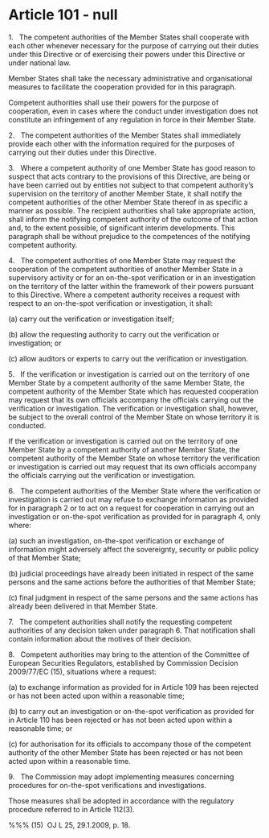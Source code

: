 # Article 101 - null


1.   The competent authorities of the Member States shall cooperate with each other whenever necessary for the purpose of carrying out their duties under this Directive or of exercising their powers under this Directive or under national law.

Member States shall take the necessary administrative and organisational measures to facilitate the cooperation provided for in this paragraph.

Competent authorities shall use their powers for the purpose of cooperation, even in cases where the conduct under investigation does not constitute an infringement of any regulation in force in their Member State.

2.   The competent authorities of the Member States shall immediately provide each other with the information required for the purposes of carrying out their duties under this Directive.

3.   Where a competent authority of one Member State has good reason to suspect that acts contrary to the provisions of this Directive, are being or have been carried out by entities not subject to that competent authority’s supervision on the territory of another Member State, it shall notify the competent authorities of the other Member State thereof in as specific a manner as possible. The recipient authorities shall take appropriate action, shall inform the notifying competent authority of the outcome of that action and, to the extent possible, of significant interim developments. This paragraph shall be without prejudice to the competences of the notifying competent authority.

4.   The competent authorities of one Member State may request the cooperation of the competent authorities of another Member State in a supervisory activity or for an on-the-spot verification or in an investigation on the territory of the latter within the framework of their powers pursuant to this Directive. Where a competent authority receives a request with respect to an on-the-spot verification or investigation, it shall:

(a) carry out the verification or investigation itself;

(b) allow the requesting authority to carry out the verification or investigation; or

(c) allow auditors or experts to carry out the verification or investigation.

5.   If the verification or investigation is carried out on the territory of one Member State by a competent authority of the same Member State, the competent authority of the Member State which has requested cooperation may request that its own officials accompany the officials carrying out the verification or investigation. The verification or investigation shall, however, be subject to the overall control of the Member State on whose territory it is conducted.

If the verification or investigation is carried out on the territory of one Member State by a competent authority of another Member State, the competent authority of the Member State on whose territory the verification or investigation is carried out may request that its own officials accompany the officials carrying out the verification or investigation.

6.   The competent authorities of the Member State where the verification or investigation is carried out may refuse to exchange information as provided for in paragraph 2 or to act on a request for cooperation in carrying out an investigation or on-the-spot verification as provided for in paragraph 4, only where:

(a) such an investigation, on-the-spot verification or exchange of information might adversely affect the sovereignty, security or public policy of that Member State;

(b) judicial proceedings have already been initiated in respect of the same persons and the same actions before the authorities of that Member State;

(c) final judgment in respect of the same persons and the same actions has already been delivered in that Member State.

7.   The competent authorities shall notify the requesting competent authorities of any decision taken under paragraph 6. That notification shall contain information about the motives of their decision.

8.   Competent authorities may bring to the attention of the Committee of European Securities Regulators, established by Commission Decision 2009/77/EC (15), situations where a request:

(a) to exchange information as provided for in Article 109 has been rejected or has not been acted upon within a reasonable time;

(b) to carry out an investigation or on-the-spot verification as provided for in Article 110 has been rejected or has not been acted upon within a reasonable time; or

(c) for authorisation for its officials to accompany those of the competent authority of the other Member State has been rejected or has not been acted upon within a reasonable time.

9.   The Commission may adopt implementing measures concerning procedures for on-the-spot verifications and investigations.

Those measures shall be adopted in accordance with the regulatory procedure referred to in Article 112(3).

%%% (15)  OJ L 25, 29.1.2009, p. 18.
